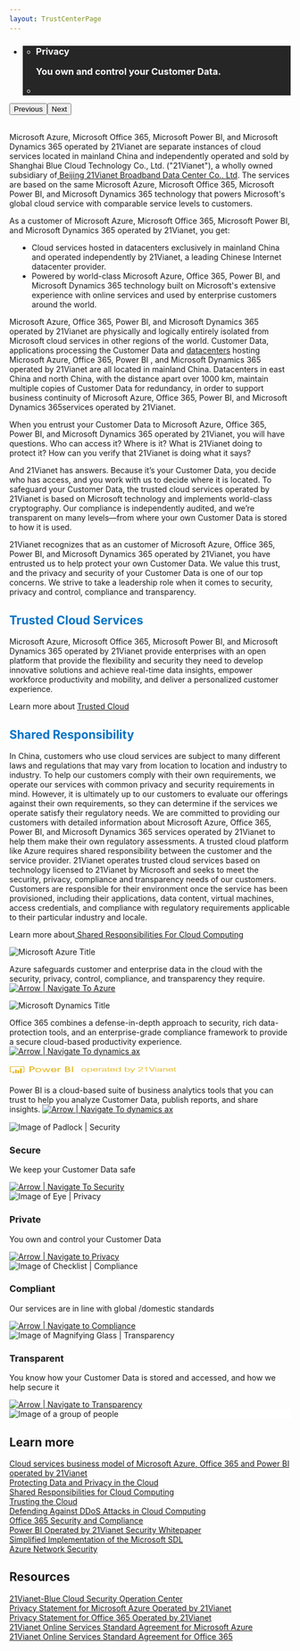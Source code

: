 ```yaml
---
layout: TrustCenterPage
---
```

<div class="row-fluid">
   <div class="span">
      <div>
         <div class="row-fluid wider hero grid-container" data-view4="1" data-view3="1" data-view2="1" data-view1="1" data-cols="1">
            <div class="span bp0-col-1-1 bp1-col-1-1 bp2-col-1-1 bp3-col-1-1">
               <div bi:type="slideshow" class="slideshow slideshow-hero hero" xmlns:bi="urn:schemas-microsoft-com:mscom:bi">
                  <ul bi:type="list" class="slides">
                     <li id="slide-1" bi:index="0" selectBi="" style="display:none;">
                        <div class="heroitem light-foreground" bi:type="heroitem">
                           <div class="media" bi:parenttitle="t1">
                              <a href="../en-us/security/default.html" bi:track="False" bi:titleflag="t1" bi:index="1">
                                 <div data-picture="" data-alt="Service Trust Portal" data-disable-swap-below="">
                                    <div data-src="Images/MS_TrustCenter-Home_Header_Security.png"></div>
                                    <noscript></noscript>
                                 </div>
                              </a>
                           </div>
                           <div class="text" bi:type="cta">
                              <div class="text-container">
                                 <div class="box" style="background: rgba(0,0,0,.85); color: #FFFFFF;">
                                    <ul bi:type="list" class="headerCaption">
                                       <li class="box-title">
                                          <h3 class="box-title" bi:type="title" bi:title="t1" style="color: #FFFFFF;">
                                            Security
                                             <p>Protect the confidentiality, integrity, and availability of Customer Data with industry leading technology and process.</p>
                                          </h3>
                                       </li>
                                       <li class="box-actions box-description"><a target="_self" class="mscom-link" href=""></a></li>
                                    </ul>
                                 </div>
                              </div>
                           </div>
                        </div>
                     </li>
                     <li id="slide-2" bi:index="1" selectBi="">
                        <div class="heroitem light-foreground" bi:type="heroitem">
                           <div class="media" bi:parenttitle="t1">
                              <a href="../en-us/privacy/default.html" bi:track="False" bi:titleflag="t1" bi:index="0">
                                 <div data-picture="" data-alt="Compliance" data-disable-swap-below="">
                                    <div data-src="Images/MS-TrustCenter-Home-Privacy-Header.png"></div>
                                    <noscript></noscript>
                                 </div>
                              </a>
                           </div>
                           <div class="text" bi:type="cta">
                              <div class="text-container">
                                 <div class="box" style="background: rgba(0,0,0,.85); color: #FFFFFF;">
                                    <ul bi:type="list" class="headerCaption">
                                       <li class="box-title">
                                          <h3 class="box-title" bi:type="title" bi:title="t1" style="color: #FFFFFF;">
                                             Privacy
                                             <p>You own and control your Customer Data.</p>
                                          </h3>
                                       </li>
                                       <li class="box-actions box-description"><a target="_self" class="mscom-link" href=""></a></li>
                                    </ul>
                                 </div>
                              </div>
                           </div>
                        </div>
                     </li>
                     <li id="slide-3" bi:index="2" selectBi="" style="display:none;">
                        <div class="heroitem light-foreground" bi:type="heroitem">
                           <div class="media" bi:parenttitle="t1">
                              <a href="../en-us/compliance/default.html" bi:track="False" bi:titleflag="t1" bi:index="2">
                                 <div data-picture="" data-alt="Control over your data" data-disable-swap-below="">
                                    <div data-src="Images/MS_TrustCenter-Home_Header_Compliance.png"></div>
                                    <noscript></noscript>
                                 </div>
                              </a>
                           </div>
                           <div class="text" bi:type="cta">
                              <div class="text-container">
                                 <div class="box" style="background: rgba(0,0,0,.85); color: #FFFFFF;">
                                    <ul bi:type="list" class="headerCaption">
                                       <li class="box-title">
                                          <h3 class="box-title" bi:type="title" bi:title="t1" style="color: #FFFFFF;">
                                            Compliance
                                             <p>Comprehensive third party audited certifications.</p>
                                          </h3>
                                       </li>
                                       <li class="box-actions box-description"><a target="_self" class="mscom-link" href=""></a></li>
                                    </ul>
                                 </div>
                              </div>
                           </div>
                        </div>
                     </li>
                     <li id="slide-4" bi:index="3" selectBi="" style="display:none;">
                        <div class="heroitem light-foreground" bi:type="heroitem">
                           <div class="media" bi:parenttitle="t1">
                              <a href="../en-us/transparency/default.html" bi:track="False" bi:titleflag="t1" bi:index="3">
                                 <div data-picture="" data-alt="Security" data-disable-swap-below="">
                                    <div data-src="Images/MS-TrustCenter-Home-Transparency-Header.png"></div>
                                    <noscript></noscript>
                                 </div>
                              </a>
                           </div>
                           <div class="text" bi:type="cta">
                              <div class="text-container">
                                 <div class="box" style="background: rgba(0,0,0,.85); color: #FFFFFF;">
                                    <ul bi:type="list" class="headerCaption">
                                       <li class="box-title">
                                          <h3 class="box-title" bi:type="title" bi:title="t1" style="color: #FFFFFF;">
                                             Transparency
                                             <p>You have visibility into our practices.</p>
                                          </h3>
                                       </li>
                                       <li class="box-actions box-description"><a target="_self" class="mscom-link" href=""></a></li>
                                    </ul>
                                 </div>
                              </div>
                           </div>
                        </div>
                     </li>
                  </ul>
                  <div class="navigation international" bi:track="false">
                     <div class="grid-container settop" data-title-text="Go To Slide "></div>
                  </div>
                  <div class="prev-next" bi:track="false"><button class="prev"><span class="icon-left" aria-hidden="true"></span><span class="screen-reader-text">Previous</span></button><button class="next"><span class="icon-right" aria-hidden="true"></span><span class="screen-reader-text">Next</span></button></div>
                  <div id="play-pause" class="play-pause" style="display:none">
                     <div class="pause"><button id="pauseButton" class="pause_button"><span class="icon-pause" aria-hidden="true"></span><span class="screen-reader-text">Pause</span></button></div>
                     <div class="play"><button id="playButton" class="play_button"><span class="icon-play" aria-hidden="true"></span><span class="screen-reader-text">Play</span></button></div>
                  </div>
               </div>
            </div>
         </div>
         <div class="row-fluid grid-container mscom-grid-container" data-view4="1" data-view3="1" data-view2="1" data-view1="1" data-cols="1">
            <div class="span bp0-col-1-1 bp1-col-1-1 bp2-col-1-1 bp3-col-1-1">
               <br/>
               <p>Microsoft Azure, Microsoft Office 365, Microsoft Power BI, and Microsoft Dynamics 365 operated by 21Vianet are separate instances of cloud services located in mainland China and independently operated and sold by Shanghai Blue Cloud Technology Co., Ltd. ("21Vianet"), a wholly owned subsidiary of<a href="http://www.ch.21vianet.com/">  Beijing 21Vianet Broadband Data Center Co., Ltd</a>. The services are based on the same Microsoft Azure, Microsoft Office 365, Microsoft Power BI, and Microsoft Dynamics 365 technology that powers Microsoft's global cloud service with comparable service levels to customers.  
               </p>
               <p>As a customer of Microsoft Azure, Microsoft Office 365, Microsoft Power BI, and Microsoft Dynamics 365 operated by 21Vianet, you get:</p>
               <p>
			   <ul style="padding-left:40px">
                    <li style="list-style-type:disc">Cloud services hosted in datacenters exclusively in mainland China and operated independently by 21Vianet, a leading Chinese Internet datacenter provider.</li>
                    <li style="list-style-type:disc">Powered by world-class Microsoft Azure, Office 365, Power BI,  and Microsoft Dynamics 365 technology built on Microsoft's extensive experience with online services and used by enterprise customers around the world.</li>
               </ul>
			   </p>
               <p>Microsoft Azure, Office 365, Power BI,  and Microsoft Dynamics 365 operated by 21Vianet are physically and logically entirely isolated from Microsoft cloud services in other regions of the world. Customer Data, applications processing the Customer Data and <a href="/en-us/transparency/you_know_where.html">datacenters</a> hosting Microsoft Azure, Office 365, Power BI , and Microsoft Dynamics 365 operated by 21Vianet are all located in mainland China. Datacenters in east China and north China, with the distance apart over 1000 km, maintain multiple copies of Customer Data for redundancy, in order to support business continuity of Microsoft Azure, Office 365, Power BI, and Microsoft Dynamics 365services operated by 21Vianet.</p>
               <p>When you entrust your Customer Data to Microsoft Azure, Office 365, Power BI,  and Microsoft Dynamics 365 operated by 21Vianet, you will have questions. Who can access it? Where is it? What is 21Vianet doing to protect it? How can you verify that 21Vianet is doing what it says?</p>
               <p>And 21Vianet has answers. Because it’s your Customer Data, you decide who has access, and you work with us to decide where it is located. To safeguard your Customer Data, the trusted cloud services operated by 21Vianet is based on Microsoft technology and implements world-class cryptography. Our compliance is independently audited, and we’re transparent on many levels—from where your own Customer Data is stored to how it is used.</p>
               <p>21Vianet recognizes that as an customer of Microsoft Azure, Office 365, Power BI,  and Microsoft Dynamics 365 operated by 21Vianet, you have entrusted us to help protect your own Customer Data. We value this trust, and the privacy and security of your Customer Data is one of our top concerns. We strive to take a leadership role when it comes to security, privacy and control, compliance and transparency.</p>
               <p><h2 style="color:rgb(0,115,198)">Trusted Cloud Services</h2></p>
               <p>Microsoft Azure, Microsoft Office 365, Microsoft Power BI, and Microsoft Dynamics 365 operated by 21Vianet provide enterprises with an open platform that provide the flexibility and security they need to develop innovative solutions and achieve real-time data insights, empower workforce productivity and mobility, and deliver a personalized customer experience. </p>
			      <p>Learn more about <a target="_self" class="mscom-link" href="../../file/Trusted-Cloud_Mar-2017.pdf">Trusted Cloud</a></p>
               <p><h2 style="color:rgb(0,115,198)">Shared Responsibility</h2></p>
               <p>In China, customers who use cloud services are subject to many different laws and regulations that may vary from location to location and industry to industry. To help our customers comply with their own requirements, we operate our services with common privacy and security requirements in mind. However, it is ultimately up to our customers to evaluate our offerings against their own requirements, so they can determine if the services we operate satisfy their regulatory needs. We are committed to providing our customers with detailed information about Microsoft Azure, Office 365, Power BI,  and Microsoft Dynamics 365 services operated by 21Vianet to help them make their own regulatory assessments. A trusted cloud platform like Azure    requires shared responsibility between the customer and the service provider. 21Vianet operates trusted cloud services based on technology licensed to 21Vianet by Microsoft and seeks to meet the security, privacy, compliance and transparency needs of our customers. Customers are responsible for their environment once the service has been provisioned, including their applications, data content, virtual machines, access credentials, and compliance with regulatory requirements applicable to their particular industry and locale. </p>
                 <p>Learn more about<a target="_self" class="mscom-link" href="../../file/云计算中的共担责任.pdf"> Shared Responsibilities For Cloud Computing</a></p>
            </div>
         </div>
         <div class="row-fluid grid-container mscom-grid-container" id="Services" data-view4="4" data-view3="4" data-view2="2" data-view1="1" data-cols="4">
            <div class=" span bp0-col-1-1 bp1-col-2-1 bp2-col-4-1 bp3-col-4-1" style="cursor:pointer" onclick="window.open('../en-us/cloudservices/azure.html','_self')">
               <div class="image-wrapper"><img src="../en-us/Images/Microsoft_Azure _Logo_En.png" class="mscom-image title1Adjustment" alt="Microsoft Azure Title" width="300" height="23" /></div>
               <p>Azure safeguards customer and enterprise data in the cloud with the security, privacy, control, compliance, and transparency they require.
                  <a target="_self" class="mscom-link withArrow" href="../en-us/cloudservices/azure.html"><img src="https://c.s-microsoft.com/en-us/CMSImages/Arrow-nobg.png?version=4af37876-de78-d419-6f89-7890a74d4158" class="mscom-image" alt="Arrow | Navigate To Azure" width="21" height="19" /></a>
               </p>
            </div>
            <!--<div class=" span bp0-col-1-1 bp1-col-2-1 bp2-col-4-1 bp3-col-4-1 bp0-clear" style="visibility: hidden;">
               <div class="image-wrapper"><img src="https://c.s-microsoft.com/en-us/CMSImages/Microsoft-Commercial-Support.png?version=c6b174ce-21e8-6a22-da22-b5b5dd523d39" class="mscom-image title3Adjustment adjusted" alt="Microsoft Commercial Support Title" width="199" height="45" /></div>
               <p>Tech expertise, accelerated support, and strategic advice
                  <a target="_self" class="mscom-link withArrow" href="https://www.microsoft.com/en-us/TrustCenter/CloudServices/Commercial-Support"><img src="https://c.s-microsoft.com/en-us/CMSImages/Arrow-nobg.png?version=4af37876-de78-d419-6f89-7890a74d4158" class="mscom-image" alt="Arrow | Navigate To commercial support" width="21" height="19" /></a>
               </p>
            </div>-->
            <div class=" span bp0-col-1-1 bp1-col-2-1 bp2-col-4-1 bp3-col-4-1 bp0-clear" style="cursor:pointer" onclick="window.open('../en-us/cloudservices/office-365.html','_self')">
               <div class="image-wrapper"><img src="../en-us/Images/Office365_Logo_En.png" class="mscom-image title2Adjustment" alt="Microsoft Dynamics Title" width="300" height="22" /></div>
               <p>Office 365 combines a defense-in-depth approach to security, rich data-protection tools, and an enterprise-grade compliance framework to provide a secure cloud-based productivity experience. 
                  <a target="_self" class="mscom-link withArrow" href="../en-us/cloudservices/office-365.html"><img src="https://c.s-microsoft.com/en-us/CMSImages/Arrow-nobg.png?version=4af37876-de78-d419-6f89-7890a74d4158" class="mscom-image" alt="Arrow | Navigate To dynamics ax" width="21" height="19" /></a>
               </p>
            </div>
            <div class=" span bp0-col-1-1 bp1-col-2-1 bp2-col-4-1 bp3-col-4-1 bp0-clear" style="cursor:pointer" onclick="window.open('../en-us/cloudservices/powerbi.html','_self')">
               <div class="image-wrapper"><img src="Images/Power_BI_Logo_En.png" class="mscom-image title2Adjustment" alt="Microsoft Dynamics Title" width="300" height="22" /></div>
               <p>Power BI is a cloud-based suite of business analytics tools that you can trust to help you analyze Customer Data, publish reports, and share insights. 
                  <a target="_self" class="mscom-link withArrow" href="../en-us/cloudservices/powerbi.html"><img src="https://c.s-microsoft.com/en-us/CMSImages/Arrow-nobg.png?version=4af37876-de78-d419-6f89-7890a74d4158" class="mscom-image" alt="Arrow | Navigate To dynamics ax" width="21" height="19" /></a>
               </p>
            </div>
            <!--<div class=" span bp0-col-1-1 bp1-col-2-1 bp2-col-4-1 bp3-col-4-1 bp0-clear bp1-clear" style="visibility: hidden;">
               <div class="image-wrapper"><img src="https://c.s-microsoft.com/en-us/CMSImages/MS_Dynamics_Logo_Blk_rgb.png?version=06e4eef9-aa86-64d0-5f85-b53520154354" class="mscom-image title2Adjustment" alt="Microsoft Dynamics Title" width="172" height="22" /></div>
               <p><strong>Dynamics CRM Online</strong> enables more secure customer engagement
                  <a target="_self" class="mscom-link withArrow" href="https://www.microsoft.com/en-us/TrustCenter/CloudServices/Dynamics"><img src="https://c.s-microsoft.com/en-us/CMSImages/Arrow-nobg.png?version=4af37876-de78-d419-6f89-7890a74d4158" class="mscom-image" alt="Arrow | Navigate To dynamics" width="21" height="19" /></a>
               </p>
            </div>-->
         </div>
         <div class="row-fluid grid-container mscom-grid-container" id="Services2" data-view4="4" data-view3="4" data-view2="2" data-view1="1" data-cols="4" style="display: none;">
            <div class=" span bp0-col-1-1 bp1-col-2-1 bp2-col-4-1 bp3-col-4-1 bp0-clear">
               <div class="image-wrapper"><img src="https://c.s-microsoft.com/en-us/CMSImages/MS-Intune-Title.jpg?version=4d332418-1c8e-e22a-a85a-988668fb5ff2" class="mscom-image title3Adjustment" alt="Microsoft Intune Title" width="150" height="23" /></div>
               <p>Manage Windows, Android, iOS, and OS X devices more securely
                  <a target="_self" class="mscom-link withArrow" href="https://www.microsoft.com/en-us/TrustCenter/CloudServices/Intune"><img src="https://c.s-microsoft.com/en-us/CMSImages/Arrow-nobg.png?version=4af37876-de78-d419-6f89-7890a74d4158" class="mscom-image" alt="Arrow | Navigate To intune" width="21" height="19" /></a>
               </p>
            </div>
            <div class=" span bp0-col-1-1 bp1-col-2-1 bp2-col-4-1 bp3-col-4-1">
               <div class="image-wrapper"><img src="https://c.s-microsoft.com/en-us/CMSImages/Ofc365_rgb_Orng166.png?version=8cb78da7-1559-29e2-f7cc-b4dd79f440b3" class="mscom-image title1Adjustment" alt="Office 365 Title" width="126" height="28" /></div>
               <p>Cloud-based productivity with greater security
                  <a target="_self" class="mscom-link withArrow" href="/en-us/TrustCenter/CloudServices/Office-365"><img src="https://c.s-microsoft.com/en-us/CMSImages/Arrow-nobg.png?version=4af37876-de78-d419-6f89-7890a74d4158" class="mscom-image" alt="Arrow | Navigate To office" width="21" height="19" /></a>
               </p>
            </div>
            <div class=" span bp0-col-1-1 bp1-col-2-1 bp2-col-4-1 bp3-col-4-1 bp0-clear">
               <div class="image-wrapper"><img src="https://c.s-microsoft.com/en-us/CMSImages/Microsoft-National-Clouds.png?version=a1011ea5-78e9-af15-e28a-b952098fb5a7" class="mscom-image title2Adjustment adjusted" alt="Microsoft National Clouds Title" width="199" height="45" /></div>
               <p>
                  Isolated clouds for China, Germany, and the US government
                  <a target="_self" class="mscom-link withArrow" href="https://www.microsoft.com/en-us/TrustCenter/CloudServices/NationalCloud"><img src="https://c.s-microsoft.com/en-us/CMSImages/Arrow-nobg.png?version=4af37876-de78-d419-6f89-7890a74d4158" class="mscom-image" alt="Arrow | Navigate To national clouds" width="21" height="19" /></a>
               </p>
            </div>
            <div class=" span bp0-col-1-1 bp1-col-2-1 bp2-col-4-1 bp3-col-4-1 bp0-clear bp1-clear">
               <div class="image-wrapper"><img src="https://c.s-microsoft.com/en-us/CMSImages/Power-BI.png?version=573fe466-cbdd-a280-d1fa-06598898830a" class="mscom-image title2Adjustment adjusted" alt="Power BI Title" width="199" height="45" /></div>
               <p>Data visualization and business intelligence cloud services
                  <a target="_self" class="mscom-link withArrow" href="https://www.microsoft.com/en-us/TrustCenter/CloudServices/Power-BI"><img src="https://c.s-microsoft.com/en-us/CMSImages/Arrow-nobg.png?version=4af37876-de78-d419-6f89-7890a74d4158" class="mscom-image" alt="Arrow | Navigate To power bi" width="21" height="19" /></a>
               </p>
            </div>
         </div>
         <div class="grayback" style="margin-top:15px">
            <div class="row-fluid grid-container mscom-grid-container features" data-view4="4" data-view3="4" data-view2="2" data-view1="1" data-cols="4">
               <div class=" span bp0-col-1-1 bp1-col-2-1 bp2-col-4-1 bp3-col-4-1" style="cursor:pointer" onclick="window.open('../en-us/security/default.html','_self')">
                  <div class="row-fluid" data-view4="2" data-view3="2" data-view2="2" data-view1="1" data-cols="2">
                     <div class="span bp0-col-1-1 bp1-col-2-1 bp2-col-2-1 bp3-col-2-1 features-icon"><img src="Images/Security.png" class="mscom-image" alt="Image of Padlock | Security" width="74" height="74" /></div>
                     <div class="span bp0-col-1-1 bp1-col-2-1 bp2-col-2-1 bp3-col-2-1">
                        <h3>Secure</h3>
                        <p>We keep your Customer Data safe</p>
                        <a target="_self" class="mscom-link withArrow" href="../en-us/security/default.html"><img src="https://c.s-microsoft.com/en-us/CMSImages/Arrow-nobg.png?version=4af37876-de78-d419-6f89-7890a74d4158" class="mscom-image" alt="Arrow | Navigate To Security" width="21" height="19" /></a>
                     </div>
                  </div>
               </div>
               <div class="span bp0-col-1-1 bp1-col-2-1 bp2-col-4-1 bp3-col-4-1" style="cursor:pointer" onclick="window.open('../en-us/privacy/default.html','_self')">
                  <div class="row-fluid" data-view4="2" data-view3="2" data-view2="2" data-view1="1" data-cols="2">
                     <div class="span bp0-col-1-1 bp1-col-2-1 bp2-col-2-1 bp3-col-2-1 features-icon"><img src="Images/Privacy.png" class="mscom-image" alt="Image of Eye | Privacy" width="74" height="74" /></div>
                     <div class="span bp0-col-1-1 bp1-col-2-1 bp2-col-2-1 bp3-col-2-1">
                        <h3>Private</h3>
                        <p>You own and control your Customer Data</p>
                        <a target="_self" class="mscom-link withArrow" href="../en-us/privacy/default.html"><img src="https://c.s-microsoft.com/en-us/CMSImages/Arrow-nobg.png?version=4af37876-de78-d419-6f89-7890a74d4158" class="mscom-image" alt="Arrow | Navigate to Privacy" width="21" height="19" /></a>
                     </div>
                  </div>
               </div>
               <div class="span bp0-col-1-1 bp1-col-2-1 bp2-col-4-1 bp3-col-4-1" style="cursor:pointer" onclick="window.open('../en-us/compliance/default.html','_self')">
                  <div class="row-fluid" data-view4="2" data-view3="2" data-view2="2" data-view1="1" data-cols="2">
                     <div class="span bp0-col-1-1 bp1-col-2-1 bp2-col-2-1 bp3-col-2-1 features-icon"><img src="Images/Compliance.png" class="mscom-image" alt="Image of Checklist | Compliance" width="74" height="74" /></div>
                     <div class="span bp0-col-1-1 bp1-col-2-1 bp2-col-2-1 bp3-col-2-1">
                        <h3>Compliant</h3>
                        <p>Our services are in line with global /domestic standards</p>
                        <a target="_self" class="mscom-link withArrow" href="../en-us/compliance/default.html"><img src="https://c.s-microsoft.com/en-us/CMSImages/Arrow-nobg.png?version=4af37876-de78-d419-6f89-7890a74d4158" class="mscom-image" alt="Arrow | Navigate to Compliance" width="21" height="19" /></a>
                     </div>
                  </div>
               </div>
               <div class="span bp0-col-1-1 bp1-col-2-1 bp2-col-4-1 bp3-col-4-1" style="cursor:pointer" onclick="window.open('../en-us/transparency/default.html','_self')">
                  <div class="row-fluid" data-view4="2" data-view3="2" data-view2="2" data-view1="1" data-cols="2">
                     <div class="span bp0-col-1-1 bp1-col-2-1 bp2-col-2-1 bp3-col-2-1 features-icon"><img src="Images/Transparency.png" class="mscom-image" alt="Image of Magnifying Glass | Transparency" width="74" height="74" /></div>
                     <div class="span bp0-col-1-1 bp1-col-2-1 bp2-col-2-1 bp3-col-2-1">
                        <h3>Transparent</h3>
                        <p>You know how your Customer Data is stored and accessed, and how we help secure it</p>
                        <a target="_self" class="mscom-link withArrow" href="../en-us/transparency/default.html"><img src="https://c.s-microsoft.com/en-us/CMSImages/Arrow-nobg.png?version=4af37876-de78-d419-6f89-7890a74d4158" class="mscom-image" alt="Arrow | Navigate to Transparency" width="21" height="19" /></a>
                     </div>
                  </div>
               </div>
            </div>
         </div>
         <div class="row-fluid whatsNew wider" data-view4="2" data-view3="2" data-view2="2" data-view1="1" data-cols="2" style="background-color: white;">
            <div class="span bp0-col-1-1 bp1-col-2-1 bp2-col-2-1 bp3-col-2-1 left" style="width:100%"><img src="../en-us/Images/group-people-big.jpg" class="mscom-image" alt="Image of a group of people"/></div>
         </div>
         <div class="row-fluid grid-container mscom-grid-container" data-view4="2" data-view3="2" data-view2="2" data-view1="1" data-cols="2">
            <div class=" span bp0-col-1-1 bp1-col-2-1 bp2-col-2-1 bp3-col-2-1">
               <h2>Learn more</h2>
               <span class="withTail"><a target="_blank" class="mscom-link" href="https://wacnppe.blob.core.chinacloudapi.cn/marketing-resource/documents/Windows_Azure_and_Office_365_cloud_services_business_model_operated_by_21Vianet12.pdf">Cloud services business model of  Microsoft Azure, Office 365 and Power BI operated by 21Vianet </a></span><br /> 
			   <!--
			   <span class="withTail"><a target="_blank" class="mscom-link" href="//wacnstorage.blob.core.chinacloudapi.cn/marketing-resource/documents/Trusted-Cloud.pdf">Trusted Cloud</a></span><br />
			   -->
			   <span class="withTail"><a target="_blank" class="mscom-link" href="https://wacnstorage.blob.core.chinacloudapi.cn/marketing-resource/documents/Protecting_Data_and_Privacy_in_the_Cloud_CN_final20160125.pdf">Protecting Data and Privacy in the Cloud</a></span><br/><span class="withTail"><a target="_blank" class="mscom-link" href="../../file/云计算中的共担责任.pdf">Shared Responsibilities for Cloud Computing</a></span><br/><span class="withTail"><a target="_blank" class="mscom-link" href="//wacnstorage.blob.core.chinacloudapi.cn/marketing-resource/documents/Trusting_the_Cloud.pdf">Trusting the Cloud</a></span><br/><span class="withTail"><a target="_blank" class="mscom-link" href="//wacnstorage.blob.core.chinacloudapi.cn/marketing-resource/documents/Defending_Against_DDoS_Attacks_in_Cloud_Computing.pdf">Defending Against DDoS Attacks in Cloud Computing</a></span><br/><span class="withTail"><a target="_blank" class="mscom-link" href="../../file/Office-365-Security-and-Compliance-CN.pdf">Office 365 Security and Compliance </a></span><br />
            <span class="withTail"><a target="_self" class="mscom-link" href="http://wacnppe.blob.core.chinacloudapi.cn/marketing-resource/documents/%E7%94%B1%E4%B8%96%E7%BA%AA%E4%BA%92%E8%81%94%E8%BF%90%E8%90%A5%E7%9A%84%20Power%20BI%20%E5%AE%89%E5%85%A8%E7%99%BD%E7%9A%AE%E4%B9%A6_May2017.pdf">Power BI Operated by 21Vianet Security Whitepaper</a></span><br />
            <span class="withTail"><a target="_blank" class="mscom-link" href="../../file/Microsoft SDL 的简化实施.pdf">Simplified Implementation of the Microsoft SDL</a></span><br /><span class="withTail"><a target="_blank" class="mscom-link" href="https://wacnstorage.blob.core.chinacloudapi.cn/marketing-resource/documents/AzureNetworkSecurity_v3_Feb2015_CN_20151214.pdf">Azure Network Security</a></span><br />
            </div>
            <div class=" span bp0-col-1-1 bp1-col-2-1 bp2-col-2-1 bp3-col-2-1 bp0-clear">
               <h2>Resources</h2>
               <a target="_self" class="mscom-link"    href="../../file/世纪互联蓝云安全运营中心V2.pdf">21Vianet-Blue Cloud Security Operation Center </a><br>
               <a target="_blank" class="mscom-link" href="https://www.azure.cn/support/legal/privacy-statement/">Privacy Statement for Microsoft Azure Operated by 21Vianet</a><br /><span class="withTail"><a target="_blank" class="mscom-link" href="http://www.21vbluecloud.com/office365/O365-Privacy/">Privacy Statement for Office 365 Operated by 21Vianet</a></span><br /><a target="_blank" class="mscom-link" href="https://www.azure.cn/support/legal/subscription-agreement">21Vianet Online Services Standard Agreement for Microsoft Azure</a><br /><span class="withTail"><a target="_blank" class="mscom-link" href="http://www.21vbluecloud.com/office365/O365-AgreeWebDir/">21Vianet Online Services Standard Agreement for Office 365</a></span><br />
            </div>
         </div>
      </div>
   </div>
</div>
